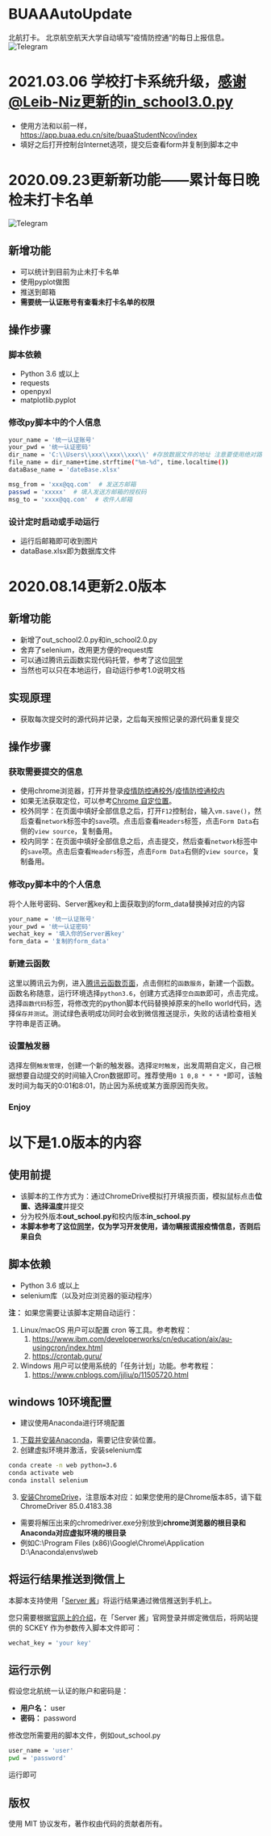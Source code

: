 # BUAAAutoUpdate
北航打卡。
北京航空航天大学自动填写”疫情防控通“的每日上报信息。
![Telegram](https://github.com/windiboy/BUAAAutoUpdate/blob/master/picture/logo.png)

# 2021.03.06 学校打卡系统升级，感谢@Leib-Niz更新的in_school3.0.py
- 使用方法和以前一样，https://app.buaa.edu.cn/site/buaaStudentNcov/index
- 填好之后打开控制台Internet选项，提交后查看form并复制到脚本之中

# 2020.09.23更新新功能——累计每日晚检未打卡名单
![Telegram](https://github.com/windiboy/BUAAAutoUpdate/blob/master/picture/daka.jpg)
## 新增功能
- 可以统计到目前为止未打卡名单
- 使用pyplot做图
- 推送到邮箱
- **需要统一认证账号有查看未打卡名单的权限**
## 操作步骤
### 脚本依赖
- Python 3.6 或以上
- requests
- openpyxl
- matplotlib.pyplot
### 修改py脚本中的个人信息
```bash
your_name = '统一认证账号'
your_pwd = '统一认证密码'
dir_name = 'C:\\Users\\xxx\\xxx\\xxx\\' #存放数据文件的地址 注意要使用绝对路径
file_name = dir_name+time.strftime("%m-%d", time.localtime())
dataBase_name = 'dateBase.xlsx'

msg_from = 'xxx@qq.com'  # 发送方邮箱
passwd = 'xxxxx'  # 填入发送方邮箱的授权码
msg_to = 'xxxx@qq.com'  # 收件人邮箱
```
### 设计定时启动或手动运行
- 运行后邮箱即可收到图片
- dataBase.xlsx即为数据库文件

# 2020.08.14更新2.0版本
## 新增功能
- 新增了out_school2.0.py和in_school2.0.py
- 舍弃了selenium，改用更方便的request库
- 可以通过腾讯云函数实现代码托管，参考了这位[同学](https://github.com/kngkngtian/AutoReport)
- 当然也可以只在本地运行，自动运行参考1.0说明文档

## 实现原理
- 获取每次提交时的源代码并记录，之后每天按照记录的源代码重复提交

## 操作步骤
### 获取需要提交的信息
- 使用chrome浏览器，打开并登录[疫情防控通校外](https://app.buaa.edu.cn/ncov/wap/default/index)/[疫情防控通校内](https://app.buaa.edu.cn/site/ncov/xisudailyup)
- 如果无法获取定位，可以参考[Chrome 自定位置](https://blog.csdn.net/u010844189/article/details/81163438)。
- 校外同学：在页面中填好全部信息之后，打开`F12`控制台，输入`vm.save()`，然后查看`network`标签中的`save`项。点击后查看`Headers`标签，点击`Form Data`右侧的`view source`，复制备用。
- 校内同学：在页面中填好全部信息之后，点击提交，然后查看`network`标签中的`save`项。点击后查看`Headers`标签，点击`Form Data`右侧的`view source`，复制备用。

### 修改py脚本中的个人信息
将个人账号密码、Server酱key和上面获取到的form_data替换掉对应的内容
```bash
your_name = '统一认证账号'
your_pwd = '统一认证密码'
wechat_key = '填入你的Server酱key'
form_data = '复制的form_data'
```

### 新建云函数
这里以腾讯云为例，进入[腾讯云函数页面](https://console.cloud.tencent.com/scf)，点击侧栏的`函数服务`，新建一个函数。
函数名称随意，运行环境选择`python3.6`，创建方式选择`空白函数`即可，点击完成。
选择`函数代码`标签，将修改完的python脚本代码替换掉原来的hello world代码，选择`保存并测试`。测试绿色表明成功同时会收到微信推送提示，失败的话请检查相关字符串是否正确。
### 设置触发器
选择左侧`触发管理`，创建一个新的触发器。选择`定时触发`，出发周期自定义，自己根据想要自动提交的时间输入Cron数据即可。推荐使用`0 1 0,8 * * * *`即可，该触发时间为每天的0:01和8:01，防止因为系统或某方面原因而失败。

### Enjoy

# 以下是1.0版本的内容
## 使用前提

- 该脚本的工作方式为：通过ChromeDrive模拟打开填报页面，模拟鼠标点击**位置、选择温度**并提交
- 分为校外版本**out_school.py**和校内版本**in_school.py**
- **本脚本参考了这位[同学](https://github.com/buaalzm/fuckdaka)，仅为学习开发使用，请勿瞒报谎报疫情信息，否则后果自负**

## 脚本依赖

- Python 3.6 或以上
- selenium库（以及对应浏览器的驱动程序）

**注：** 如果您需要让该脚本定期自动运行：

1. Linux/macOS 用户可以配置 cron 等工具。参考教程：
   1. https://www.ibm.com/developerworks/cn/education/aix/au-usingcron/index.html
   2. https://crontab.guru/
2. Windows 用户可以使用系统的「任务计划」功能。参考教程：
   1. https://www.cnblogs.com/jjliu/p/11505720.html
   
## windows 10环境配置
- 建议使用Anaconda进行环境配置
1. [下载并安装Anaconda](https://www.anaconda.com/products/individual)，需要记住安装位置。
2. 创建虚拟环境并激活，安装selenium库
```bash
conda create -n web python=3.6 
conda activate web
conda install selenium
```
3. [安装ChromeDrive](https://chromedriver.chromium.org/downloads)，注意版本对应：如果您使用的是Chrome版本85，请下载ChromeDriver 85.0.4183.38
- 需要将解压出来的chromedriver.exe分别放到**chrome浏览器的根目录和Anaconda对应虚拟环境的根目录**
- 例如C:\Program Files (x86)\Google\Chrome\Application  D:\Anaconda\envs\web
  
## 将运行结果推送到微信上

本脚本支持使用「[Server 酱](https://sc.ftqq.com/3.version)」将运行结果通过微信推送到手机上。

您只需要根据[官网上的介绍](https://sc.ftqq.com/3.version)，在「Server 酱」官网登录并绑定微信后，将网站提供的 SCKEY 作为参数传入脚本文件即可：

```bash
wechat_key = 'your key'
```

## 运行示例

假设您北航统一认证的账户和密码是：

- **用户名：** user
- **密码：** password

修改您所需要用的脚本文件，例如out_school.py
```bash
user_name = 'user'
pwd = 'password'
```
运行即可

## 版权

使用 MIT 协议发布，著作权由代码的贡献者所有。

